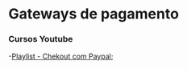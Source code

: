 # Gateways de pagamento

### Cursos Youtube

-[Playlist - Chekout com Paypal](https://www.youtube.com/playlist?list=PLyugqHiq-SKepamifeut0L0nAoofFX67w);
